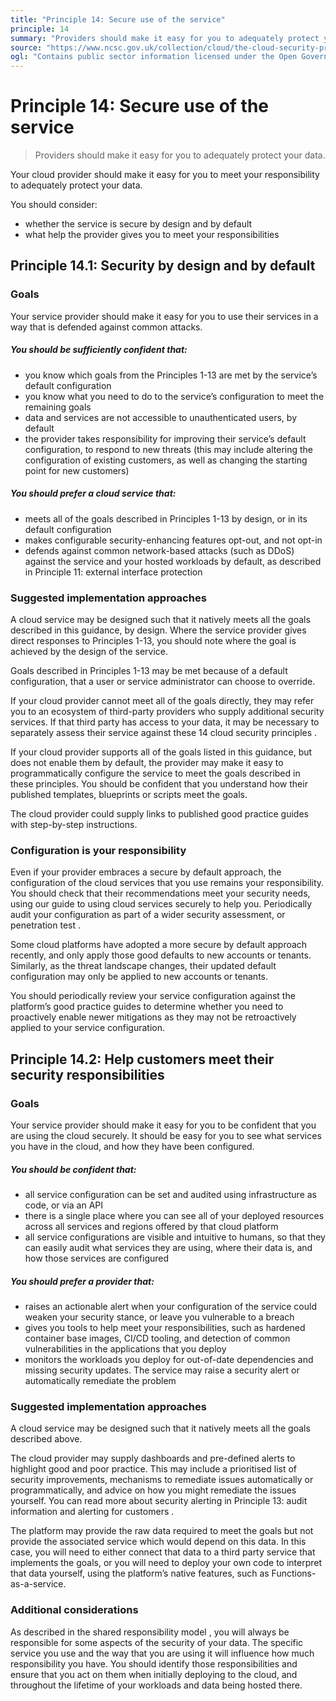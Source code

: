 ```yaml
---
title: "Principle 14: Secure use of the service"
principle: 14
summary: "Providers should make it easy for you to adequately protect your data."
source: "https://www.ncsc.gov.uk/collection/cloud/the-cloud-security-principles/principle-14-secure-use-of-the-service"
ogl: "Contains public sector information licensed under the Open Government Licence v3.0. https://www.nationalarchives.gov.uk/doc/open-government-licence/version/3/"
---
```


# Principle 14: Secure use of the service

> Providers should make it easy for you to adequately protect your data.

Your cloud provider should make it easy for you to meet your responsibility to adequately protect your data.

You should consider:

- whether the service is secure by design and by default
- what help the provider gives you to meet your responsibilities

## Principle 14.1: Security by design and by default

### Goals

Your service provider should make it easy for you to use their services in a way that is defended against common attacks.

##### You should be sufficiently confident that:

- you know which goals from the Principles 1-13 are met by the service’s default configuration
- you know what you need to do to the service’s configuration to meet the remaining goals
- data and services are not accessible to unauthenticated users, by default
- the provider takes responsibility for improving their service’s default configuration, to respond to new threats (this may include altering the configuration of existing customers, as well as changing the starting point for new customers)

##### You should prefer a cloud service that:

- meets all of the goals described in Principles 1-13 by design, or in its default configuration
- makes configurable security-enhancing features opt-out, and not opt-in
- defends against common network-based attacks (such as DDoS) against the service and your hosted workloads by default, as described in Principle 11: external interface protection

### Suggested implementation approaches

A cloud service may be designed such that it natively meets all the goals described in this guidance, by design. Where the service provider gives direct responses to Principles 1-13, you should note where the goal is achieved by the design of the service.

Goals described in Principles 1-13 may be met because of a default configuration, that a user or service administrator can choose to override.

If your cloud provider cannot meet all of the goals directly, they may refer you to an ecosystem of third-party providers who supply additional security services. If that third party has access to your data, it may be necessary to separately assess their service against these 14 cloud security principles .

If your cloud provider supports all of the goals listed in this guidance, but does not enable them by default, the provider may make it easy to programmatically configure the service to meet the goals described in these principles. You should be confident that you understand how their published templates, blueprints or scripts meet the goals.

The cloud provider could supply links to published good practice guides with step-by-step instructions.

### Configuration is your responsibility

Even if your provider embraces a secure by default approach, the configuration of the cloud services that you use remains your responsibility. You should check that their recommendations meet your security needs, using our guide to using cloud services securely to help you. Periodically audit your configuration as part of a wider security assessment, or penetration test .

Some cloud platforms have adopted a more secure by default approach recently, and only apply those good defaults to new accounts or tenants. Similarly, as the threat landscape changes, their updated default configuration may only be applied to new accounts or tenants.

You should periodically review your service configuration against the platform’s good practice guides to determine whether you need to proactively enable newer mitigations as they may not be retroactively applied to your service configuration.

## Principle 14.2: Help customers meet their security responsibilities

### Goals

Your service provider should make it easy for you to be confident that you are using the cloud securely. It should be easy for you to see what services you have in the cloud, and how they have been configured.

##### You should be confident that:

- all service configuration can be set and audited using infrastructure as code, or via an API
- there is a single place where you can see all of your deployed resources across all services and regions offered by that cloud platform
- all service configurations are visible and intuitive to humans, so that they can easily audit what services they are using, where their data is, and how those services are configured

##### You should prefer a provider that:

- raises an actionable alert when your configuration of the service could weaken your security stance, or leave you vulnerable to a breach
- gives you tools to help meet your responsibilities, such as hardened container base images, CI/CD tooling, and detection of common vulnerabilities in the applications that you deploy
- monitors the workloads you deploy for out-of-date dependencies and missing security updates. The service may raise a security alert or automatically remediate the problem

### Suggested implementation approaches

A cloud service may be designed such that it natively meets all the goals described above.

The cloud provider may supply dashboards and pre-defined alerts to highlight good and poor practice. This may include a prioritised list of security improvements, mechanisms to remediate issues automatically or programmatically, and advice on how you might remediate the issues yourself. You can read more about security alerting in Principle 13: audit information and alerting for customers .

The platform may provide the raw data required to meet the goals but not provide the associated service which would depend on this data. In this case, you will need to either connect that data to a third party service that implements the goals, or you will need to deploy your own code to interpret that data yourself, using the platform’s native features, such as Functions-as-a-service.

### Additional considerations

As described in the shared responsibility model , you will always be responsible for some aspects of the security of your data. The specific service you use and the way that you are using it will influence how much responsibility you have. You should identify those responsibilities and ensure that you act on them when initially deploying to the cloud, and throughout the lifetime of your workloads and data being hosted there.
